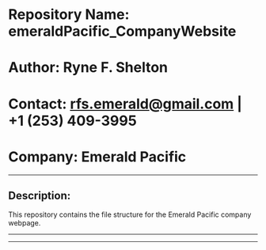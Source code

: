 # Repository Name:  emeraldPacific_CompanyWebsite
# Author:           Ryne F. Shelton
# Contact:          rfs.emerald@gmail.com | +1 (253) 409-3995
# Company:          Emerald Pacific 
___________________________________________________________________________________
## Description:
This repository contains the file structure for the Emerald Pacific company webpage.
___________________________________________________________________________________
___________________________________________________________________________________

